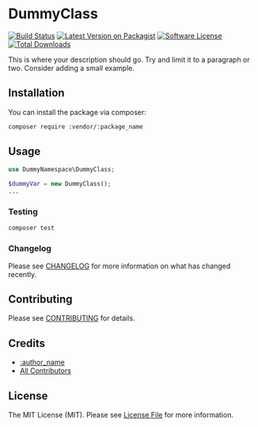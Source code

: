 # DummyClass

[![Build Status](https://travis-ci.org/:author_username/:package_name.svg?branch=master)](https://travis-ci.org/:author_username/:package_name)
[![Latest Version on Packagist](https://img.shields.io/packagist/v/:vendor/:package_name.svg?style=flat-square)](https://packagist.org/packages/:vendor/:package_name)
[![Software License](https://img.shields.io/badge/license-MIT-brightgreen.svg?style=flat-square)](LICENSE.md)
[![Total Downloads](https://img.shields.io/packagist/dt/:vendor/:package_name.svg?style=flat-square)](https://packagist.org/packages/:vendor/:package_name)

This is where your description should go. Try and limit it to a paragraph or two. Consider adding a small example.

## Installation

You can install the package via composer:

```bash
composer require :vendor/:package_name
```

## Usage

``` php
use DummyNamespace\DummyClass;

$dummyVar = new DummyClass();
...
```

### Testing

``` bash
composer test
```

### Changelog

Please see [CHANGELOG](CHANGELOG.md) for more information on what has changed recently.

## Contributing

Please see [CONTRIBUTING](CONTRIBUTING.md) for details.

## Credits

- [:author_name](https://github.com/:author_username)
- [All Contributors](../../contributors)

## License

The MIT License (MIT). Please see [License File](LICENSE.md) for more information.
